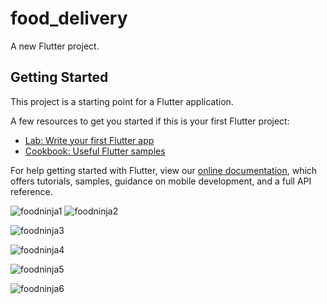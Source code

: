 # food_delivery

A new Flutter project.

## Getting Started

This project is a starting point for a Flutter application.

A few resources to get you started if this is your first Flutter project:

- [Lab: Write your first Flutter app](https://flutter.dev/docs/get-started/codelab)
- [Cookbook: Useful Flutter samples](https://flutter.dev/docs/cookbook)

For help getting started with Flutter, view our
[online documentation](https://flutter.dev/docs), which offers tutorials,
samples, guidance on mobile development, and a full API reference.

![foodninja1](https://user-images.githubusercontent.com/69036818/127727730-ef2dcd89-abd0-4a47-aaeb-4857c3805741.png) ![foodninja2](https://user-images.githubusercontent.com/69036818/127727731-175cc10d-f9cb-4959-8e99-8f0da34bb39a.png)

![foodninja3](https://user-images.githubusercontent.com/69036818/127727733-aedc891a-3fc2-49c4-87f5-075bb24def2c.png)

![foodninja4](https://user-images.githubusercontent.com/69036818/127727735-b334e17e-6a95-48ed-b7c0-d8513e7e0f6d.png)


![foodninja5](https://user-images.githubusercontent.com/69036818/127727739-9c8b9dc4-8f3a-4ec5-83fc-e66273bb00c4.png)

![foodninja6](https://user-images.githubusercontent.com/69036818/127727743-ebefeb14-f16c-4554-aa16-7efa93539fbf.png)
